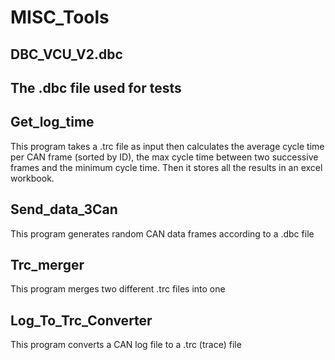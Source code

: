 # MISC_Tools

## DBC_VCU_V2.dbc
The .dbc file used for tests
---
## Get_log_time
This program takes a .trc file as input then calculates the average cycle time per CAN frame (sorted by ID), the max cycle time between two successive frames and the minimum cycle time. Then it stores all the results in an excel workbook.

## Send_data_3Can
This program generates random CAN data frames according to a .dbc file  

## Trc_merger
This program merges two different .trc files into one

## Log_To_Trc_Converter
This program converts a CAN log file to a .trc (trace) file 
